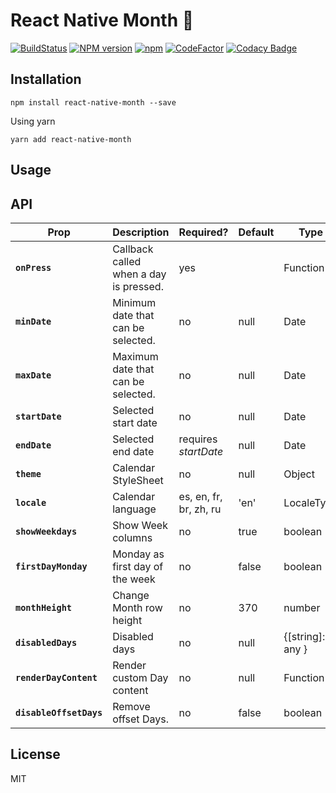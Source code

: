 # React Native Month 📆

[![BuildStatus](https://img.shields.io/travis/maggialejandro/react-native-month/master.svg)](https://travis-ci.org/maggialejandro/react-native-month)
[![NPM version](https://img.shields.io/npm/v/react-native-month.svg)](https://www.npmjs.com/package/react-native-month) [![npm](https://img.shields.io/npm/dw/react-native-month.svg)](https://github.com/maggialejandro/react-native-month) [![CodeFactor](https://www.codefactor.io/repository/github/maggialejandro/react-native-month/badge)](https://www.codefactor.io/repository/github/maggialejandro/react-native-month) [![Codacy Badge](https://api.codacy.com/project/badge/Grade/832690f286a5451cacdae664d63be3b9)](https://www.codacy.com/app/maggialejandro/react-native-month?utm_source=github.com&utm_medium=referral&utm_content=maggialejandro/react-native-month&utm_campaign=Badge_Grade)

## Installation

```console
npm install react-native-month --save
```

Using yarn

```console
yarn add react-native-month
```

## Usage

## API

| Prop                    | Description                            | Required?              | Default | Type             |
| ----------------------- | -------------------------------------- | ---------------------- | ------- | ---------------- |
| **`onPress`**           | Callback called when a day is pressed. | yes                    |         | Function         |
| **`minDate`**           | Minimum date that can be selected.     | no                     | null    | Date             |
| **`maxDate`**           | Maximum date that can be selected.     | no                     | null    | Date             |
| **`startDate`**         | Selected start date                    | no                     | null    | Date             |
| **`endDate`**           | Selected end date                      | requires _startDate_   | null    | Date             |
| **`theme`**             | Calendar StyleSheet                    | no                     | null    | Object           |
| **`locale`**            | Calendar language                      | es, en, fr, br, zh, ru | 'en'    | LocaleType       |
| **`showWeekdays`**      | Show Week columns                      | no                     | true    | boolean          |
| **`firstDayMonday`**    | Monday as first day of the week        | no                     | false   | boolean          |
| **`monthHeight`**       | Change Month row height                | no                     | 370     | number           |
| **`disabledDays`**      | Disabled days                          | no                     | null    | {[string]: any } |
| **`renderDayContent`**  | Render custom Day content              | no                     | null    | Function         |
| **`disableOffsetDays`** | Remove offset Days.                    | no                     | false   | boolean          |

## License

MIT
